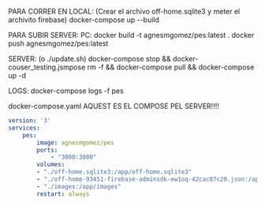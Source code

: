 PARA CORRER EN LOCAL: (Crear el archivo off-home.sqlite3 y meter el archivito firebase)
docker-compose up --build

PARA SUBIR SERVER:
PC:
docker build -t agnesmgomez/pes:latest .
docker push agnesmgomez/pes:latest

SERVER: (o ./update.sh)
docker-compose stop && docker-couser_testing.jsmpose rm -f && docker-compose pull && docker-compose up -d

LOGS: docker-compose logs -f pes

docker-compose.yaml AQUEST ES EL COMPOSE PEL SERVER!!!!
```yaml
version: '3'
services:
    pes:
        image: agnesmgomez/pes
        ports:
            - "3000:3000"
        volumes:
        - "./off-home.sqlite3:/app/off-home.sqlite3"
        - "./off-home-93451-firebase-adminsdk-ew1oq-42cac07c20.json:/app/off-home-93451-firebase-adminsdk-ew1oq-42cac07c20.json"
        - "./images:/app/images"
        restart: always
```